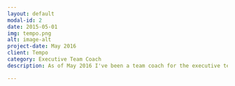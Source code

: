```yaml
---
layout: default
modal-id: 2
date: 2015-05-01
img: tempo.png
alt: image-alt
project-date: May 2016
client: Tempo
category: Executive Team Coach
description: As of May 2016 I've been a team coach for the executive team at <a href="https://tempo.io">Tempo</a>. 

---
```

